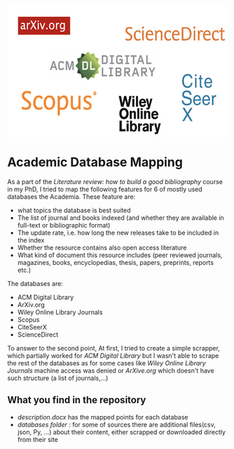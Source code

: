 <img src="https://github.com/Naviden/database_mapping/blob/master/Images/logos.png" height="300" align="center">

# Academic Database Mapping

As a part of the _Literature review: how to build a good bibliography_ course in my PhD, I tried to map the following features for 6 of mostly used databases the Academia.
These feature are:
- what topics the database is best suited
- The list of journal and books indexed (and whether they are available in full-text or bibliographic format)
- The update rate, i.e. how long the new releases take to be included in the index
- Whether the resource contains also open access literature
- What kind of document this resource includes (peer reviewed journals, magazines, books, encyclopedias, thesis, papers, preprints, reports etc.)

The databases are:
- ACM Digital Library
- ArXiv.org
- Wiley Online Library Journals
- Scopus 
- CiteSeerX
- ScienceDirect

To answer to the second point, At first, I tried to create a simple scrapper, which partially worked for _ACM Digital Library_ but I wasn't able to scrape the rest of the databases as for some cases like _Wiley Online Library Journals_ machine access was denied or _ArXive.org_ which doesn't have such structure (a list of journals,...)

## What you find in the repository

- _description.docx_ has the mapped points for each database
- _databases folder_ : for some of sources there are additional files(csv, json, Py, ...) about their content, either scrapped or downloaded directly from their site
  